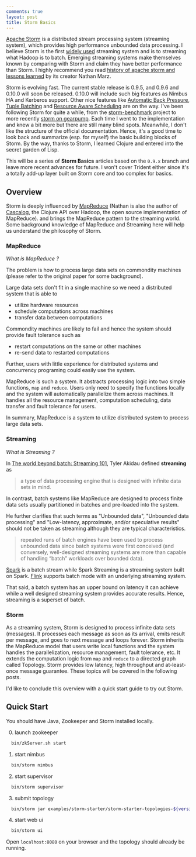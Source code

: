 ```yaml
---
comments: true
layout: post
title: Storm Basics
---
```


[Apache Storm](https://www.google.com/url?sa=t&rct=j&q=&esrc=s&source=web&cd=1&cad=rja&uact=8&ved=0CB0QFjAAahUKEwjV-qG-5OnIAhVG6GMKHZ44Bb0&url=http%3A%2F%2Fstorm.apache.org%2F&usg=AFQjCNFLXvS1O0EBpftPpR_uwlmw3yCnSQ&sig2=GHn1tEiPZVAJQObUBXjrow) is a distributed stream processing system (streaming system), which provides high performance unbounded data processing. I believe Storm is the first [widely used](http://storm.apache.org/documentation/Powered-By.html) streaming system and is to streaming what Hadoop is to batch. Emerging streaming systems make themselves known by comparing with Storm and claim they have better performance than Storm.  I highly recommend you read [history of apache storm and lessons learned](http://nathanmarz.com/blog/history-of-apache-storm-and-lessons-learned.html) by its creator Nathan Marz.

Storm is evolving fast. The current stable release is 0.9.5, and 0.9.6 and 0.10.0 will soon be released. 0.10.0 will include such big features as Nimbus HA and Kerberos support. Other nice features like [Automatic Back Pressure](https://issues.apache.org/jira/browse/STORM-886), [Tuple Batching](https://issues.apache.org/jira/browse/STORM-855) and [Resource Aware Scheduling](https://issues.apache.org/jira/browse/STORM-893) are on the way. I've been following Storm for quite a while, from the [storm-benchmark](https://github.com/intel-hadoop/storm-benchmark) project to more recently [storm on gearpump](https://github.com/gearpump/gearpump/tree/master/experiments/storm). Each time I went to the implementation and knew a bit more but there are still many blind spots. Meanwhile, I don't like the structure of the official documentation. Hence, it's a good time to look back and summarize (esp. for myself) the basic building blocks of Storm. By the way, thanks to Storm, I learned Clojure and entered into the secret garden of Lisp.

This will be a series of **Storm Basics** articles based on the `0.9.x` branch and leave more recent advances for future. I won't cover Trident either since it's a totally add-up layer built on Storm core and too complex for basics.

## Overview

Storm is deeply influenced by [MapReduce](https://www.google.com/url?sa=t&rct=j&q=&esrc=s&source=web&cd=8&cad=rja&uact=8&ved=0CFkQFjAHahUKEwjrtNP0itDIAhVQVIgKHU-SCac&url=http%3A%2F%2Fresearch.google.com%2Farchive%2Fmapreduce-osdi04.pdf&usg=AFQjCNEL7nTxrQ6fiMUtt4AZh6gK5og2IQ&sig2=76hkm1YtxIZYLDdQQPg5_w) (Nathan is also the author of [Cascalog](http://cascalog.org/), the Clojure API over Hadoop, the open source implementation of MapReduce). and brings the MapReduce pattern to the streaming world. Some background knowledge of MapReduce and Streaming here will help us understand the philosophy of Storm. 

### MapReduce 

*What is MapReduce ?*

The problem is how to process large data sets on commondity machines (please refer to the original paper for some background). 

Large data sets don't fit in a single machine so we need a distributed system that is able to  

* utilize hardware resources
* schedule computations across machines 
* transfer data between computations

Commondity machines are likely to fail and hence the system should provide fault tolerance such as

* restart computations on the same or other machines
* re-send data to restarted computations

Further, users with little experience for distributed systems and concurrency programing could easily use the system. 

MapReduce is such a system. It abstracts processing logic into two simple functions, `map` and `reduce`. Users only need to specify the functions locally and the system will automatically parallelize them across machines. It handles all the resource management, computation scheduling, data transfer and fault tolerance for users.

In summary, MapReduce is a system to utilize distributed system to process large data sets. 

### Streaming

*What is Streaming ?*

In [The world beyond batch: Streaming 101](http://radar.oreilly.com/2015/08/the-world-beyond-batch-streaming-101.html), Tyler Akidau defined **streaming** as 

> a type of data processing engine that is designed with infinite data sets in mind.

In contrast, batch systems like MapReduce are designed to process finite data sets usually partitioned in batches and pre-loaded into the system. 

He further clarifies that such terms as "Unbounded data", "Unbounded data processing" and "Low-latency, approximate, and/or speculative results" should not be taken as streaming although they are typical characteristics. 

> repeated runs of batch engines have been used to process unbounded data since batch systems were first conceived (and conversely, well-designed streaming systems are more than capable of handling “batch” workloads over bounded data).

[Spark](http://spark.apache.org/) is a batch stream while Spark Streaming is a streaming system built on Spark. [Flink](https://www.google.com/url?sa=t&rct=j&q=&esrc=s&source=web&cd=1&cad=rja&uact=8&ved=0CB0QFjAAahUKEwjQuLO0x-nIAhUG_mMKHfE2AsI&url=https%3A%2F%2Fflink.apache.org%2F&usg=AFQjCNF8bleCeH3021R16FSXT1_4FvpLkw&sig2=pUfmgPZJIrnODUZ8O1BcaA) supports batch mode with an underlying streaming system. 

That said, a batch system has an upper bound on latency it can achieve while a well designed streaming system provides accurate results. Hence, streaming is a superset of batch. 

### Storm

As a streaming system, Storm is designed to process infinite data sets (messages). It processes each message as soon as its arrival, emits result per message, and goes to next message and loops forever. Storm inherits the MapReduce model that users write local functions and the system handles the parallelization, resource management, fault tolerance, etc. It extends the computation logic from `map` and `reduce` to a directed graph called Topology. Storm provides low latency, high throughput and at-least-once message guarantee. These topics will be covered in the following posts.

I'd like to conclude this overview with a quick start guide to try out Storm.

## Quick Start

You should have Java, Zookeeper and Storm installed locally. 

0. launch zookeeper 

  ```bash
    bin/zkServer.sh start
  ```

1. start nimbus 

  ```bash
    bin/storm nimbus
  ```

2. start supervisor 

  ```bash
    bin/storm supervisor
  ```

3. submit topology

  ```bash
    bin/storm jar examples/storm-starter/storm-starter-topologies-${version}.jar storm.starter.ExclamationTopology exclamation
  ``` 

4. start web ui 

  ```bash
    bin/storm ui
  ```

Open `localhost:8080` on your browser and the topology should already be running.

